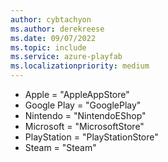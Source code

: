 ```yaml
---
author: cybtachyon
ms.author: derekreese
ms.date: 09/07/2022
ms.topic: include
ms.service: azure-playfab
ms.localizationpriority: medium
---
```

* Apple = "AppleAppStore"
* Google Play = "GooglePlay"
* Nintendo = "NintendoEShop"
* Microsoft = "MicrosoftStore"
* PlayStation = "PlayStationStore"
* Steam = "Steam"
